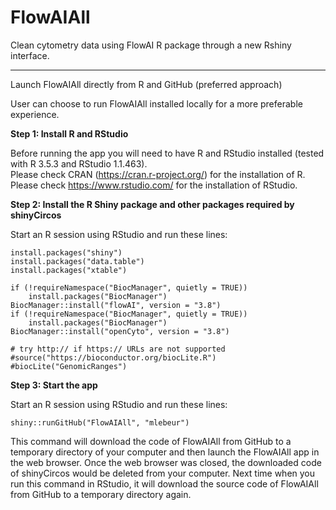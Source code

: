 FlowAIAll
========
Clean cytometry data using FlowAI R package through a new Rshiny interface.

*****

Launch FlowAIAll directly from R and GitHub (preferred approach)

User can choose to run FlowAIAll installed locally for a more preferable experience.

**Step 1: Install R and RStudio**

Before running the app you will need to have R and RStudio installed (tested with R 3.5.3 and RStudio 1.1.463).  
Please check CRAN (<a href="https://cran.r-project.org/" target="_blank">https://cran.r-project.org/</a>) for the installation of R.  
Please check <a href="https://www.rstudio.com/" target="_blank">https://www.rstudio.com/</a> for the installation of RStudio.  

**Step 2: Install the R Shiny package and other packages required by shinyCircos**

Start an R session using RStudio and run these lines:  
```
install.packages("shiny")  
install.packages("data.table")
install.packages("xtable")

if (!requireNamespace("BiocManager", quietly = TRUE))
    install.packages("BiocManager")
BiocManager::install("flowAI", version = "3.8")
if (!requireNamespace("BiocManager", quietly = TRUE))
    install.packages("BiocManager")
BiocManager::install("openCyto", version = "3.8")

# try http:// if https:// URLs are not supported   
#source("https://bioconductor.org/biocLite.R")  
#biocLite("GenomicRanges")
```

**Step 3: Start the app**  

Start an R session using RStudio and run these lines:  
```
shiny::runGitHub("FlowAIAll", "mlebeur")
```
This command will download the code of FlowAIAll from GitHub to a temporary directory of your computer and then launch the FlowAIAll app in the web browser. Once the web browser was closed, the downloaded code of shinyCircos would be deleted from your computer. Next time when you run this command in RStudio, it will download the source code of FlowAIAll from GitHub to a temporary directory again. 

